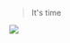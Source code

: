 > It's time

<img src="https://cdn.discordapp.com/attachments/960977437850734662/1008031266102313050/unknown.png">
